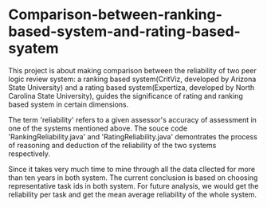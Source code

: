 # Comparison-between-ranking-based-system-and-rating-based-syatem
This project is about making comparison between the reliability of two peer logic review system: a ranking based system(CritViz, developed by Arizona State University) and a rating based system(Expertiza, developed by North Carolina State University), guides the significance of rating and ranking based system in certain dimensions.

The term 'reliability' refers to a given assessor's accuracy of assessment in one of the systems mentioned above. The souce code 'RankingReliability.java' and 'RatingReliability.java' demontrates the process of reasoning and deduction of the reliability of the two systems respectively. 

Since it takes very much time to mine through all the data cllected for more than ten years in both system. The current conclusion is based on choosing representative task ids in both system. For future analysis, we would get the reliability per task and get the mean average reliability of the whole system.
